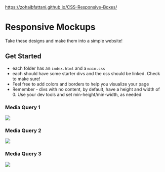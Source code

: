 https://zohaibfattani.github.io/CSS-Responsive-Boxes/
# Responsive Mockups

Take these designs and make them into a simple website!

## Get Started

- each folder has an `index.html` and a `main.css`
- each should have some starter divs and the css should be linked. Check to make sure!
- Feel free to add colors and borders to help you visualize your page
- Remember - divs with no content, by default, have a height and width of 0. Use your dev tools and set min-height/min-width, as needed


### Media Query 1


![](./imgs/r1.png)

### Media Query 2

![](./imgs/r2.png)

### Media Query 3

![](./imgs/r3.png)
